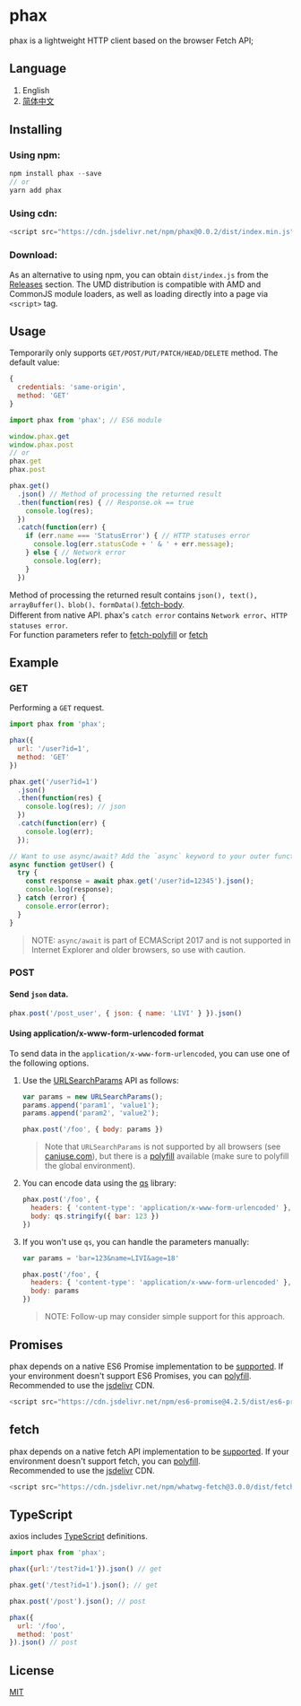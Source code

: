 # phax
phax is a lightweight HTTP client based on the browser Fetch API;
## Language
1. English
2. [简体中文](https://github.com/DvShu/phax/wiki/%E4%B8%AD%E6%96%87%E6%96%87%E6%A1%A3 "简体中文")
## Installing
### Using npm:
```javascript
npm install phax --save
// or
yarn add phax
```
### Using cdn:
```javascript
<script src="https://cdn.jsdelivr.net/npm/phax@0.0.2/dist/index.min.js"></script>
```
### Download:
As an alternative to using npm, you can obtain `dist/index.js` from the [Releases](https://github.com/DvShu/phax/releases "Releases") section. The UMD distribution is compatible with AMD and CommonJS module loaders, as well as loading directly into a page via `<script>` tag.
## Usage
Temporarily only supports `GET/POST/PUT/PATCH/HEAD/DELETE` method. The default value:
```javascript
{
  credentials: 'same-origin',
  method: 'GET'
}
```
```javascript
import phax from 'phax'; // ES6 module

window.phax.get
window.phax.post
// or
phax.get
phax.post

phax.get()
  .json() // Method of processing the returned result
  .then(function(res) { // Response.ok == true
    console.log(res);
  })
  .catch(function(err) {
    if (err.name === 'StatusError') { // HTTP statuses error
      console.log(err.statusCode + ' & ' + err.message);
    } else { // Network error
      console.log(err);
    }
  })
```
Method of processing the returned result contains `json(), text(), arrayBuffer()、blob()、formData()`.[fetch-body](https://developer.mozilla.org/en-US/docs/Web/API/Fetch_API/Using_Fetch#Body 'fetch-body').<br>
Different from native API. phax's `catch error` contains `Network error`、`HTTP statuses error`.<br>
For function parameters refer to [fetch-polyfill](https://github.com/github/fetch "fetch-polyfill") or [fetch](https://developer.mozilla.org/en-US/docs/Web/API/Fetch_API "fetch")
## Example
### GET
Performing a `GET` request.
```javascript
import phax from 'phax';

phax({
  url: '/user?id=1',
  method: 'GET'
})

phax.get('/user?id=1')
  .json()
  .then(function(res) {
    console.log(res); // json
  })
  .catch(function(err) {
    console.log(err);
  });

// Want to use async/await? Add the `async` keyword to your outer function/method.
async function getUser() {
  try {
    const response = await phax.get('/user?id=12345').json();
    console.log(response);
  } catch (error) {
    console.error(error);
  }
}
```
> NOTE: `async/await` is part of ECMAScript 2017 and is not supported in Internet Explorer and older browsers, so use with caution.
### POST
#### Send `json` data.
```javascript
phax.post('/post_user', { json: { name: 'LIVI' } }).json()
```
#### Using application/x-www-form-urlencoded format
 To send data in the `application/x-www-form-urlencoded`, you can use one of the following options.
 1. Use the [URLSearchParams](https://developer.mozilla.org/en-US/docs/Web/API/URLSearchParams "URLSearchParams") API as follows:
     ```javascript
     var params = new URLSearchParams();
     params.append('param1', 'value1');
     params.append('param2', 'value2');

     phax.post('/foo', { body: params })
     ```
     > Note that `URLSearchParams` is not supported by all browsers (see [caniuse.com](https://caniuse.com/#feat=urlsearchparams "can i use URLSearchParams")), but there is a [polyfill](https://github.com/WebReflection/url-search-params "URLSearchParams polyfill") available (make sure to polyfill the global environment).
 2. You can encode data using the [qs](https://github.com/ljharb/qs "qs") library:
    ```javascript
    phax.post('/foo', {
      headers: { 'content-type': 'application/x-www-form-urlencoded' },
      body: qs.stringify({ bar: 123 })
    })
    ```
 3. If you won't use `qs`, you can handle the parameters manually:
    ```javascript
    var params = 'bar=123&name=LIVI&age=18'

    phax.post('/foo', {
      headers: { 'content-type': 'application/x-www-form-urlencoded' },
      body: params
    })
    ```
    > NOTE: Follow-up may consider simple support for this approach.
## Promises
phax depends on a native ES6 Promise implementation to be [supported](https://caniuse.com/promises "promises-supported"). If your environment doesn't support ES6 Promises, you can [polyfill](https://github.com/stefanpenner/es6-promise "es6-promise").<br/>
Recommended to use the [jsdelivr](https://www.jsdelivr.com "jsdelivr") CDN.
```javascript
<script src="https://cdn.jsdelivr.net/npm/es6-promise@4.2.5/dist/es6-promise.auto.min.js"></script>
```
## fetch
phax depends on a native fetch API implementation to be [supported](https://caniuse.com/fetch "fetch-supported"). If your environment doesn't support fetch, you can [polyfill](https://github.com/github/fetch "fetch-polyfill").<br/>
Recommended to use the [jsdelivr](https://www.jsdelivr.com "jsdelivr") CDN.
```javascript
<script src="https://cdn.jsdelivr.net/npm/whatwg-fetch@3.0.0/dist/fetch.umd.min.js"></script>
```
## TypeScript
axios includes [TypeScript](https://www.typescriptlang.org/ "TypeScript") definitions.
```javascript
import phax from 'phax';

phax({url:'/test?id=1'}).json() // get

phax.get('/test?id=1').json(); // get

phax.post('/post').json(); // post

phax({
  url: '/foo',
  method: 'post'
}).json() // post
```
## License
[MIT](https://github.com/DvShu/phax/blob/master/LICENSE "MIT")
